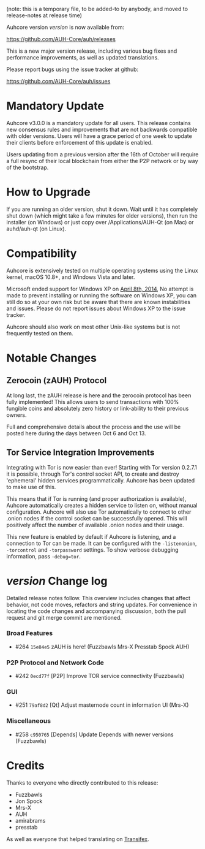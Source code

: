 (note: this is a temporary file, to be added-to by anybody, and moved to release-notes at release time)

Auhcore version *version* is now available from:

  <https://github.com/AUH-Core/auh/releases>

This is a new major version release, including various bug fixes and
performance improvements, as well as updated translations.

Please report bugs using the issue tracker at github:

  <https://github.com/AUH-Core/auh/issues>

Mandatory Update
==============

Auhcore v3.0.0 is a mandatory update for all users. This release contains new consensus rules and improvements that are not backwards compatible with older versions. Users will have a grace period of one week to update their clients before enforcement of this update is enabled.

Users updating from a previous version after the 16th of October will require a full resync of their local blockchain from either the P2P network or by way of the bootstrap.

How to Upgrade
==============

If you are running an older version, shut it down. Wait until it has completely shut down (which might take a few minutes for older versions), then run the installer (on Windows) or just copy over /Applications/AUH-Qt (on Mac) or auhd/auh-qt (on Linux).

Compatibility
==============

Auhcore is extensively tested on multiple operating systems using
the Linux kernel, macOS 10.8+, and Windows Vista and later.

Microsoft ended support for Windows XP on [April 8th, 2014](https://www.microsoft.com/en-us/WindowsForBusiness/end-of-xp-support),
No attempt is made to prevent installing or running the software on Windows XP, you
can still do so at your own risk but be aware that there are known instabilities and issues.
Please do not report issues about Windows XP to the issue tracker.

Auhcore should also work on most other Unix-like systems but is not
frequently tested on them.

Notable Changes
===============

Zerocoin (zAUH) Protocol
---------------------

At long last, the zAUH release is here and the zerocoin protocol has been fully implemented! This allows users to send transactions with 100% fungible coins and absolutely zero history or link-ability to their previous owners.

Full and comprehensive details about the process and the use will be posted here during the days between Oct 6 and Oct 13.

Tor Service Integration Improvements
---------------------

Integrating with Tor is now easier than ever! Starting with Tor version 0.2.7.1 it is possible, through Tor's control socket API, to create and destroy 'ephemeral' hidden services programmatically. Auhcore has been updated to make use of this.

This means that if Tor is running (and proper authorization is available), Auhcore automatically creates a hidden service to listen on, without manual configuration. Auhcore will also use Tor automatically to connect to other .onion nodes if the control socket can be successfully opened. This will positively affect the number of available .onion nodes and their usage.

This new feature is enabled by default if Auhcore is listening, and a connection to Tor can be made. It can be configured with the `-listenonion`, `-torcontrol` and `-torpassword` settings. To show verbose debugging information, pass `-debug=tor`.

*version* Change log
=================

Detailed release notes follow. This overview includes changes that affect
behavior, not code moves, refactors and string updates. For convenience in locating
the code changes and accompanying discussion, both the pull request and
git merge commit are mentioned.

### Broad Features
- #264 `15e84e5` zAUH is here! (Fuzzbawls Mrs-X Presstab Spock AUH)

### P2P Protocol and Network Code
- #242 `0ecd77f` [P2P] Improve TOR service connectivity (Fuzzbawls)

### GUI
- #251 `79af8d2` [Qt] Adjust masternode count in information UI (Mrs-X)

### Miscellaneous
- #258 `c950765` [Depends] Update Depends with newer versions (Fuzzbawls)

Credits
=======

Thanks to everyone who directly contributed to this release:
- Fuzzbawls
- Jon Spock
- Mrs-X
- AUH
- amirabrams
- presstab

As well as everyone that helped translating on [Transifex](https://www.transifex.com/projects/p/auhcore-translations/).
